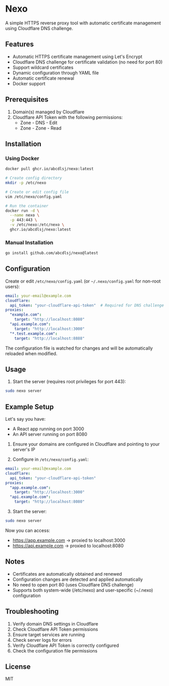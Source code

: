 # Nexo

A simple HTTPS reverse proxy tool with automatic certificate management using Cloudflare DNS challenge.

## Features

- Automatic HTTPS certificate management using Let's Encrypt
- Cloudflare DNS challenge for certificate validation (no need for port 80)
- Support wildcard certificates
- Dynamic configuration through YAML file
- Automatic certificate renewal
- Docker support

## Prerequisites

1. Domain(s) managed by Cloudflare
2. Cloudflare API Token with the following permissions:
   - Zone - DNS - Edit
   - Zone - Zone - Read

## Installation

### Using Docker

```bash
docker pull ghcr.io/abcdlsj/nexo:latest

# Create config directory
mkdir -p /etc/nexo

# Create or edit config file
vim /etc/nexo/config.yaml

# Run the container
docker run -d \
  --name nexo \
  -p 443:443 \
  -v /etc/nexo:/etc/nexo \
  ghcr.io/abcdlsj/nexo:latest
```

### Manual Installation

```bash
go install github.com/abcdlsj/nexo@latest
```

## Configuration

Create or edit `/etc/nexo/config.yaml` (or `~/.nexo/config.yaml` for non-root users):

```yaml
email: your-email@example.com
cloudflare:
  api_token: "your-cloudflare-api-token"  # Required for DNS challenge
proxies:
  "example.com":
    target: "http://localhost:8080"
  "api.example.com":
    target: "http://localhost:3000"
  "*.test.example.com":
    target: "http://localhost:8888"
```

The configuration file is watched for changes and will be automatically reloaded when modified.

## Usage

1. Start the server (requires root privileges for port 443):
```bash
sudo nexo server
```

## Example Setup

Let's say you have:
- A React app running on port 3000
- An API server running on port 8080

1. Ensure your domains are configured in Cloudflare and pointing to your server's IP

2. Configure in `/etc/nexo/config.yaml`:
```yaml
email: your-email@example.com
cloudflare:
  api_token: "your-cloudflare-api-token"
proxies:
  "app.example.com":
    target: "http://localhost:3000"
  "api.example.com":
    target: "http://localhost:8080"
```

3. Start the server:
```bash
sudo nexo server
```

Now you can access:
- https://app.example.com -> proxied to localhost:3000
- https://api.example.com -> proxied to localhost:8080

## Notes

- Certificates are automatically obtained and renewed
- Configuration changes are detected and applied automatically
- No need to open port 80 (uses Cloudflare DNS challenge)
- Supports both system-wide (/etc/nexo) and user-specific (~/.nexo) configuration

## Troubleshooting

1. Verify domain DNS settings in Cloudflare
2. Check Cloudflare API Token permissions
3. Ensure target services are running
4. Check server logs for errors
5. Verify Cloudflare API Token is correctly configured
6. Check the configuration file permissions

## License

MIT 